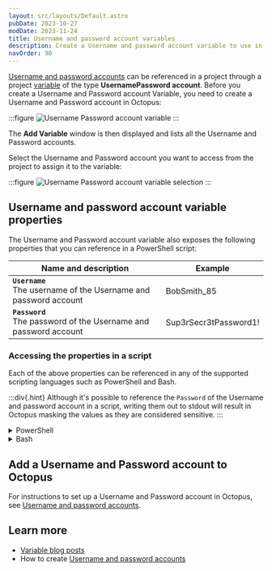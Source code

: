 ```yaml
---
layout: src/layouts/Default.astro
pubDate: 2023-10-27
modDate: 2023-11-24
title: Username and password account variables
description: Create a Username and password account variable to use in any deployment step
navOrder: 90
---
```


[Username and password accounts](/docs/infrastructure/accounts/username-and-password/) can be referenced in a project through a project [variable](/docs/projects/variables) of the type **UsernamePassword account**. Before you create a Username and Password account Variable, you need to create a Username and Password account in Octopus:

:::figure
![Username Password account variable](/docs/projects/variables/images/username-password-account-variable.png)
:::

The **Add Variable** window is then displayed and lists all the Username and Password accounts.

Select the Username and Password account you want to access from the project to assign it to the variable:

:::figure
![Username Password account variable selection](/docs/projects/variables/images/username-password-account-variable-selection.png)
:::


## Username and password account variable properties

The Username and Password account variable also exposes the following properties that you can reference in a PowerShell script:

| Name and description                                                   | Example     |
|------------------------------------------------------------------------|-------------|
| **`Username`** <br/> The username of the Username and password account | BobSmith_85 | 
| **`Password`** <br/> The password of the Username and password account | Sup3rSecr3tPassword1! | 

### Accessing the properties in a script

Each of the above properties can be referenced in any of the supported scripting languages such as PowerShell and Bash.

:::div{.hint}
Although it's possible to reference the `Password` of the Username and password account in a script, writing them out to stdout will result in Octopus masking the values as they are considered sensitive.
:::

<details data-group="project-variables-username-password-account-variables">
<summary>PowerShell</summary>

```powershell
# For an account with a variable name of 'username password account'

# Using $OctopusParameters
Write-Host 'UsernamePasswordAccount.Id=' $OctopusParameters["username password account"]
Write-Host 'UsernamePassword.Username=' $OctopusParameters["username password account.Username"]
$PasswordValue = $OctopusParameters["username password account.Password"]

# Directly as a variable
Write-Host 'UsernamePassword.Id=' #{username password account}
Write-Host 'UsernamePassword.Username=' #{username password account.Username}
$PasswordValue = "#{username password account.Password}"
```

</details>
<details data-group="project-variables-username-password-account-variables">
<summary>Bash</summary>

```bash
# For an account with a variable name of 'username password account'

id=$(get_octopusvariable "username password account")
username=$(get_octopusvariable "username password.Username")
password=$(get_octopusvariable "username password.Password")
echo "Username Password Account Id is: $id"
echo "Username Password Account Username is: $username"
```

</details>

## Add a Username and Password account to Octopus

For instructions to set up a Username and Password account in Octopus, see [Username and password accounts](/docs/infrastructure/accounts/username-and-password).

## Learn more

- [Variable blog posts](https://octopus.com/blog/tag/variables)
- How to create [Username and password accounts](/docs/infrastructure/accounts/username-and-password)
